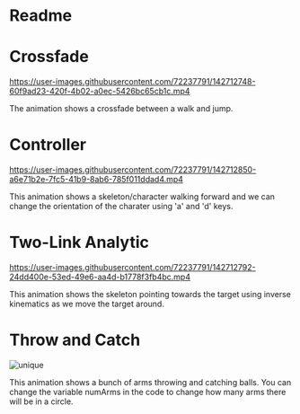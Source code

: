 # Readme

# Crossfade
https://user-images.githubusercontent.com/72237791/142712748-60f9ad23-420f-4b02-a0ec-5426bc65cb1c.mp4

The animation shows a crossfade between a walk and jump.

# Controller
https://user-images.githubusercontent.com/72237791/142712850-a6e71b2e-7fc5-41b9-8ab6-785f011ddad4.mp4

This animation shows a skeleton/character walking forward and we can change the orientation of the charater using 'a' and 'd' keys.

# Two-Link Analytic
https://user-images.githubusercontent.com/72237791/142712792-24dd400e-53ed-49e6-aa4d-b1778f3fb4bc.mp4

This animation shows the skeleton pointing towards the target using inverse kinematics as we move the target around.

# Throw and Catch
![unique](https://user-images.githubusercontent.com/72237791/142712813-e1fba790-edb4-46d3-b745-749f58f4ee4f.gif)

This animation shows a bunch of arms throwing and catching balls. You can change the variable numArms in the code to change how many arms there will be in a circle.
